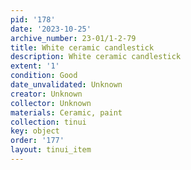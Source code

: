 ```yaml
---
pid: '178'
date: '2023-10-25'
archive_number: 23-01/1-2-79
title: White ceramic candlestick
description: White ceramic candlestick
extent: '1'
condition: Good
date_unvalidated: Unknown
creator: Unknown
collector: Unknown
materials: Ceramic, paint
collection: tinui
key: object
order: '177'
layout: tinui_item
---
```


